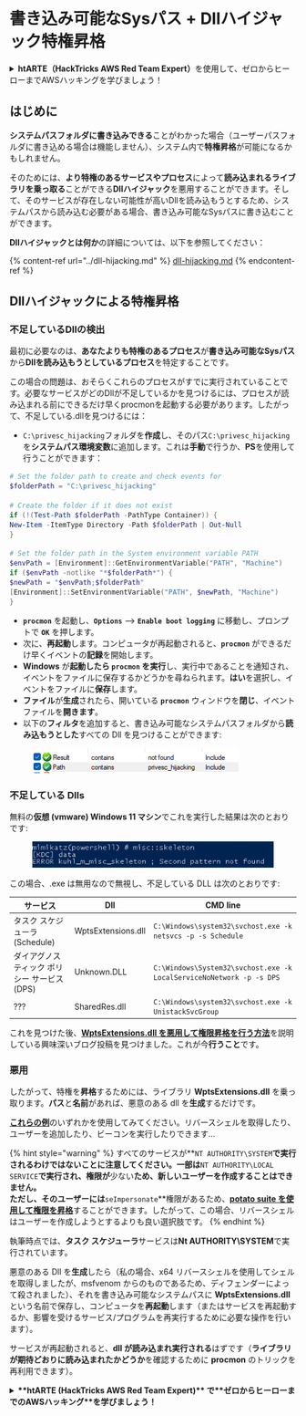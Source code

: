 # 書き込み可能なSysパス + Dllハイジャック特権昇格

<details>

<summary><strong>htARTE（HackTricks AWS Red Team Expert）</strong>を使用して、ゼロからヒーローまでAWSハッキングを学びましょう！</summary>

HackTricksをサポートする他の方法：

- **HackTricksで企業を宣伝**したい場合や、**HackTricksをPDFでダウンロード**したい場合は、[**SUBSCRIPTION PLANS**](https://github.com/sponsors/carlospolop)をチェックしてください！
- [**公式PEASS＆HackTricksスワッグ**](https://peass.creator-spring.com)を入手する
- [**The PEASS Family**](https://opensea.io/collection/the-peass-family)を発見し、独占的な[**NFTs**](https://opensea.io/collection/the-peass-family)コレクションをご覧ください
- 💬 [**Discordグループ**](https://discord.gg/hRep4RUj7f)に参加するか、[**telegramグループ**](https://t.me/peass)に参加するか、**Twitter** 🐦 [**@carlospolopm**](https://twitter.com/hacktricks_live)をフォローする
- **HackTricks**および**HackTricks Cloud**のgithubリポジトリにPRを提出して、あなたのハッキングテクニックを共有してください。

</details>

## はじめに

**システムパスフォルダに書き込みできる**ことがわかった場合（ユーザーパスフォルダに書き込める場合は機能しません）、システム内で**特権昇格**が可能になるかもしれません。

そのためには、**より特権のあるサービスやプロセス**によって**読み込まれるライブラリを乗っ取る**ことができる**Dllハイジャック**を悪用することができます。そして、そのサービスが存在しない可能性が高いDllを読み込もうとするため、システムパスから読み込む必要がある場合、書き込み可能なSysパスに書き込むことができます。

**Dllハイジャックとは何か**の詳細については、以下を参照してください：

{% content-ref url="../dll-hijacking.md" %}
[dll-hijacking.md](../dll-hijacking.md)
{% endcontent-ref %}

## Dllハイジャックによる特権昇格

### 不足しているDllの検出

最初に必要なのは、**あなたよりも特権のあるプロセス**が**書き込み可能なSysパス**から**Dllを読み込もうとしているプロセス**を特定することです。

この場合の問題は、おそらくこれらのプロセスがすでに実行されていることです。必要なサービスがどのDllが不足しているかを見つけるには、プロセスが読み込まれる前にできるだけ早くprocmonを起動する必要があります。したがって、不足している.dllを見つけるには：

- `C:\privesc_hijacking`フォルダを**作成**し、そのパス`C:\privesc_hijacking`を**システムパス環境変数**に追加します。これは**手動**で行うか、**PS**を使用して行うことができます：
```powershell
# Set the folder path to create and check events for
$folderPath = "C:\privesc_hijacking"

# Create the folder if it does not exist
if (!(Test-Path $folderPath -PathType Container)) {
New-Item -ItemType Directory -Path $folderPath | Out-Null
}

# Set the folder path in the System environment variable PATH
$envPath = [Environment]::GetEnvironmentVariable("PATH", "Machine")
if ($envPath -notlike "*$folderPath*") {
$newPath = "$envPath;$folderPath"
[Environment]::SetEnvironmentVariable("PATH", $newPath, "Machine")
}
```
* **`procmon`** を起動し、**`Options`** --> **`Enable boot logging`** に移動し、プロンプトで **`OK`** を押します。
* 次に、**再起動**します。コンピュータが再起動されると、**`procmon`** ができるだけ早くイベントの**記録**を開始します。
* **Windows** が**起動したら `procmon` を実行**し、実行中であることを通知され、イベントをファイルに保存するかどうかを尋ねられます。**はい**を選択し、イベントをファイルに**保存**します。
* **ファイル**が**生成**されたら、開いている **`procmon`** ウィンドウを**閉じ**、イベントファイルを**開きます**。
* 以下の**フィルタ**を追加すると、書き込み可能なシステムパスフォルダから**読み込もうとした**すべての Dll を見つけることができます:

<figure><img src="../../../.gitbook/assets/image (18).png" alt=""><figcaption></figcaption></figure>

### 不足している Dlls

無料の**仮想 (vmware) Windows 11 マシン**でこれを実行した結果は次のとおりです:

<figure><img src="../../../.gitbook/assets/image (253).png" alt=""><figcaption></figcaption></figure>

この場合、.exe は無用なので無視し、不足している DLL は次のとおりです:

| サービス                         | Dll                | CMD line                                                             |
| ------------------------------- | ------------------ | -------------------------------------------------------------------- |
| タスク スケジューラ (Schedule)       | WptsExtensions.dll | `C:\Windows\system32\svchost.exe -k netsvcs -p -s Schedule`          |
| ダイアグノスティック ポリシー サービス (DPS) | Unknown.DLL        | `C:\Windows\System32\svchost.exe -k LocalServiceNoNetwork -p -s DPS` |
| ???                             | SharedRes.dll      | `C:\Windows\system32\svchost.exe -k UnistackSvcGroup`                |

これを見つけた後、[**WptsExtensions.dll を悪用して権限昇格を行う方法**](https://juggernaut-sec.com/dll-hijacking/#Windows\_10\_Phantom\_DLL\_Hijacking\_-\_WptsExtensionsdll)を説明している興味深いブログ投稿を見つけました。これが今**行うこと**です。

### 悪用

したがって、特権を**昇格**するためには、ライブラリ **WptsExtensions.dll** を乗っ取ります。**パス**と**名前**があれば、悪意のある dll を**生成**するだけです。

[**これらの例**](../dll-hijacking.md#creating-and-compiling-dlls)のいずれかを使用してみてください。リバースシェルを取得したり、ユーザーを追加したり、ビーコンを実行したりできます...

{% hint style="warning" %}
すべてのサービスが**`NT AUTHORITY\SYSTEM`**で実行されるわけではないことに注意してください。一部は**`NT AUTHORITY\LOCAL SERVICE`**で実行され、権限が**少ない**ため、新しいユーザーを作成することはできません。\
ただし、そのユーザーには**`seImpersonate`**権限があるため、[**potato suite を使用して権限を昇格**](../roguepotato-and-printspoofer.md)することができます。したがって、この場合、リバースシェルはユーザーを作成しようとするよりも良い選択肢です。
{% endhint %}

執筆時点では、**タスク スケジューラ**サービスは**Nt AUTHORITY\SYSTEM**で実行されています。

悪意のある Dll を**生成**したら（私の場合、x64 リバースシェルを使用してシェルを取得しましたが、msfvenom からのものであるため、ディフェンダーによって殺されました）、それを書き込み可能なシステムパスに **WptsExtensions.dll** という名前で保存し、コンピュータを**再起動**します（またはサービスを再起動するか、影響を受けるサービス/プログラムを再実行するために必要な操作を行います）。

サービスが再起動されると、**dll が読み込まれ実行される**はずです（**ライブラリが期待どおりに読み込まれたかどうか**を確認するために **procmon** のトリックを再利用できます）。

<details>

<summary><strong>**htARTE (HackTricks AWS Red Team Expert)** で**ゼロからヒーローまでのAWSハッキング**を学びましょう！</strong></summary>

HackTricks をサポートする他の方法:

* **HackTricks で企業を宣伝**したり、**PDF で HackTricks をダウンロード**したりするには、[**SUBSCRIPTION PLANS**](https://github.com/sponsors/carlospolop) をチェックしてください！
* [**公式PEASS＆HackTricksのグッズ**](https://peass.creator-spring.com)を手に入れましょう
* 独占的な[NFTs](https://opensea.io/collection/the-peass-family)を収集する[**The PEASS Family**](https://opensea.io/collection/the-peass-family)を発見
* 💬 [**Discord グループ**](https://discord.gg/hRep4RUj7f) に参加するか、[**telegram グループ**](https://t.me/peass) に参加するか、**Twitter** 🐦 [**@carlospolopm**](https://twitter.com/hacktricks_live) をフォローする
* **HackTricks** と **HackTricks Cloud** の github リポジトリに PR を提出して、あなたのハッキングトリックを共有してください。

</details>
